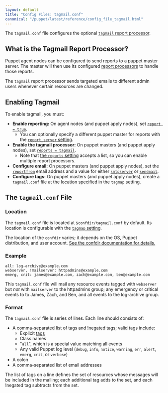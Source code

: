 ```yaml
---
layout: default
title: "Config Files: tagmail.conf"
canonical: "/puppet/latest/reference/config_file_tagmail.html"
---
```


[tags]: ./lang_tags.html
[tagmail_reference]: ./report.html#tagmail
[report_server]: ./configuration.html#reportserver
[report]: ./configuration.html#report
[reports]: ./configuration.html#reports
[reportfrom]: ./configuration.html#reportfrom
[smtpserver]: ./configuration.html#smtpserver
[sendmail]: ./configuration.html#sendmail
[tagmap]: ./configuration.html#tagmap


The `tagmail.conf` file configures the optional [`tagmail` report processor][tagmail_reference].

## What is the Tagmail Report Processor?

Puppet agent nodes can be configured to send reports to a puppet master server. The master will then use its configured [report processors][report]  to handle those reports.

The `tagmail` report processor sends targeted emails to different admin users whenever certain resources are changed.

## Enabling Tagmail

To enable tagmail, you must:

* **Enable reporting:** On agent nodes (and puppet apply nodes), set [`report = true`][report].
    * You can optionally specify a different puppet master for reports with the [`report_server` setting][report_server].
* **Enable the tagmail processor:** On puppet masters (and puppet apply nodes), set [`reports = tagmail`][reports].
    * Note that [the `reports` setting][reports] accepts a list, so you can enable multiple report processors.
* **Configure email:** On puppet masters (and puppet apply nodes), set the [`reportfrom`][reportfrom] email address and a value for either [`smtpserver`][smtpserver] or [`sendmail`][sendmail].
* **Configure tags:** On puppet masters (and puppet apply nodes), create a `tagmail.conf` file at the location specified in the `tagmap` setting.

## The `tagmail.conf` File

### Location

The `tagmail.conf` file is located at `$confdir/tagmail.conf` by default. Its location is configurable with the [`tagmap` setting][tagmap].

The location of the `confdir` varies; it depends on the OS, Puppet distribution, and user account. [See the confdir documentation for details.][confdir]

[confdir]: ./dirs_confdir.html

### Example

    all: log-archive@example.com
    webserver, !mailserver: httpadmins@example.com
    emerg, crit: james@example.com, zach@example.com, ben@example.com

This `tagmail.conf` file will mail any resource events tagged with `webserver` but _not_ with `mailserver` to the httpadmins group; any emergency or critical events to to James, Zach, and Ben, and all events to the log-archive group.

### Format

The `tagmail.conf` file is series of lines. Each line should consists of:

* A comma-separated list of tags and !negated tags; valid tags include:
    * Explicit [tags][]
    * Class names
    * "`all`", which is a special value matching all events
    * Any valid Puppet log level (`debug`, `info`, `notice`, `warning`, `err`, `alert`, `emerg`, `crit`, or `verbose`)
* A colon
* A comma-separated list of email addresses

The list of tags on a line defines the set of resources whose messages will be included in the mailing; each additional tag adds to the set, and each !negated tag subtracts from the set.

